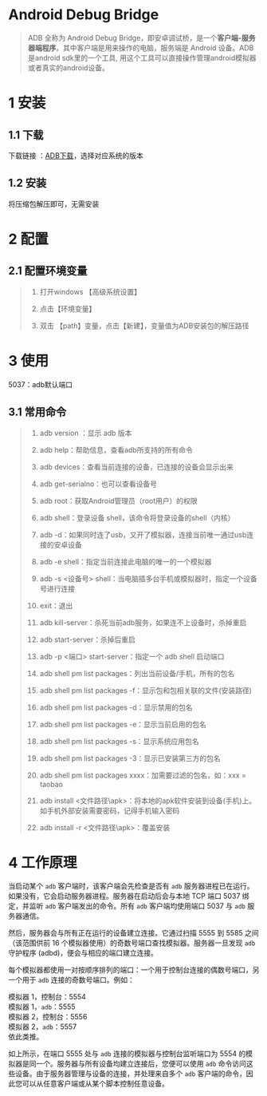 # Android Debug Bridge

> ADB 全称为 Android Debug Bridge，即安卓调试桥，是一个**客户端-服务器端程序**。其中客户端是用来操作的电脑，服务端是 Android 设备。ADB是android sdk里的一个工具, 用这个工具可以直接操作管理android模拟器或者真实的android设备。

# 1 安装

## 1.1 下载

下载链接 ：[ADB下载]([https://adbdownload.com/](https://adbdownload.com/))，选择对应系统的版本

## 1.2 安装

将压缩包解压即可，无需安装

# 2 配置

## 2.1 配置环境变量

> 1. 打开windows 【高级系统设置】
> 
> 2. 点击【环境变量】
> 
> 3. 双击 【path】变量，点击【新建】，变量值为ADB安装包的解压路径

# 3 使用

5037：adb默认端口

## 3.1 常用命令

> 1. adb version ：显示 adb 版本
> 
> 2. adb help：帮助信息，查看adb所支持的所有命令
> 
> 3. adb devices：查看当前连接的设备，已连接的设备会显示出来
> 
> 4. adb get-serialno：也可以查看设备号
> 
> 5. adb root：获取Android管理员（root用户）的权限
> 
> 6. adb shell：登录设备 shell，该命令将登录设备的shell（内核）
> 
> 7. adb -d：如果同时连了usb，又开了模拟器，连接当前唯一通过usb连接的安卓设备
> 
> 8. adb -e shell：指定当前连接此电脑的唯一的一个模拟器
> 
> 9. adb -s <设备号> shell：当电脑插多台手机或模拟器时，指定一个设备号进行连接
> 
> 10. exit：退出
> 
> 11. adb kill-server：杀死当前adb服务，如果连不上设备时，杀掉重启
> 
> 12. adb start-server：杀掉后重启
> 
> 13. adb -p <端口> start-server：指定一个 adb shell 启动端口
> 
> 14. adb shell pm list packages：列出当前设备/手机，所有的包名
> 
> 15. adb shell pm list packages -f：显示包和包相关联的文件(安装路径)
> 
> 16. adb shell pm list packages -d：显示禁用的包名
> 
> 17. adb shell pm list packages -e：显示当前启用的包名
> 
> 18. adb shell pm list packages -s：显示系统应用包名
> 
> 19. adb shell pm list packages -3：显示已安装第三方的包名
> 
> 20. adb shell pm list packages xxxx：加需要过滤的包名，如：xxx = taobao
> 
> 21. adb install <文件路径\apk>：将本地的apk软件安装到设备(手机)上。如手机外部安装需要密码，记得手机输入密码
> 
> 22. adb install -r <文件路径\apk>：覆盖安装

# 4 工作原理

当启动某个 `adb` 客户端时，该客户端会先检查是否有 `adb` 服务器进程已在运行。如果没有，它会启动服务器进程。服务器在启动后会与本地 TCP 端口 5037 绑定，并监听 `adb` 客户端发出的命令。所有 `adb` 客户端均使用端口 5037 与 `adb` 服务器通信。

然后，服务器会与所有正在运行的设备建立连接。它通过扫描 5555 到 5585 之间（该范围供前 16 个模拟器使用）的奇数号端口查找模拟器。服务器一旦发现 `adb` 守护程序 (adbd)，便会与相应的端口建立连接。

每个模拟器都使用一对按顺序排列的端口：一个用于控制台连接的偶数号端口，另一个用于 `adb` 连接的奇数号端口。例如：

模拟器 1，控制台：5554  
模拟器 1，`adb`：5555  
模拟器 2，控制台：5556  
模拟器 2，`adb`：5557  
依此类推。

如上所示，在端口 5555 处与 `adb` 连接的模拟器与控制台监听端口为 5554 的模拟器是同一个。服务器与所有设备均建立连接后，您便可以使用 `adb` 命令访问这些设备。由于服务器管理与设备的连接，并处理来自多个 `adb` 客户端的命令，因此您可以从任意客户端或从某个脚本控制任意设备。
